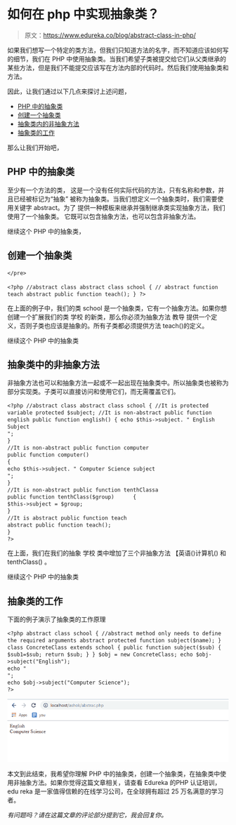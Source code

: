 # 如何在 php 中实现抽象类？

> 原文：<https://www.edureka.co/blog/abstract-class-in-php/>

如果我们想写一个特定的类方法，但我们只知道方法的名字，而不知道应该如何写的细节，我们在 PHP 中使用抽象类。当我们希望子类被提交给它们从父类继承的某些方法，但是我们不能提交应该写在方法内部的代码时。然后我们使用抽象类和方法。

因此，让我们通过以下几点来探讨上述问题，

*   [PHP 中的抽象类](#AbstractClassinPHP)
*   [创建一个抽象类](#Createanabstractclass)
*   [抽象类内的非抽象方法](#Nonabstractmethodsinsideanabstractclass)
*   [抽象类的工作](#WorkingOfAbstractClass)

那么让我们开始吧，

## **PHP 中的抽象类**

至少有一个方法的类， 这是一个没有任何实际代码的方法，只有名称和参数，并且已经被标记为“抽象” 被称为抽象类。当我们想定义一个抽象类时，我们需要使用关键字 abstract。为了 提供一种模板来继承并强制继承类实现抽象方法，我们使用了一个抽象类。 它既可以包含抽象方法，也可以包含非抽象方法。

继续这个 PHP 中的抽象类，

## **创建一个抽象类**

```
</pre>

<?php //abstract class abstract class school { // abstract function teach abstract public function teach(); } ?>

```

在上面的例子中，我们的类 school 是一个抽象类，它有一个抽象方法。如果你想创建一个扩展我们的类 学校 的新类，那么你必须为抽象方法 教导 提供一个定义，否则子类也应该是抽象的。所有子类都必须提供方法 teach()的定义。

继续这个 PHP 中的抽象类

## **抽象类中的非抽象方法**

非抽象方法也可以和抽象方法一起或不一起出现在抽象类中。所以抽象类也被称为部分实现类。子类可以直接访问和使用它们，而无需覆盖它们。

```
<?php //abstract class abstract class school { //It is protected variable protected $subject; //It is non-abstract public function english public function english() { echo $this->subject. " English Subject
";
}        
//It is non-abstract public function computer
public function computer()
{
echo $this->subject. " Computer Science subject
";
}        
//It is non-abstract public function tenthClassa
public function tenthClass($group)		{
$this->subject = $group;
}        
//It is abstract public function teach
abstract public function teach();
}    
?>

```

在上面，我们在我们的抽象 学校 类中增加了三个非抽象方法 【英语()计算机() 和 tenthClass() 。

继续这个 PHP 中的抽象类

## **抽象类的工作**

下面的例子演示了抽象类的工作原理

```
<?php abstract class school { //abstract method only needs to define the required arguments abstract protected function subject($name); } class ConcreteClass extends school { public function subject($sub) { $sub1=$sub; return $sub; } } $obj = new ConcreteClass; echo $obj->subject("English");
echo "
";
echo $obj->subject("Computer Science");
?>

```

![feature Image - Abstract Class In PHP - Edureka](img/bf1fa000e54fa09288353b74980b57d1.png)

本文到此结束，我希望你理解 PHP 中的抽象类，创建一个抽象类，在抽象类中使用非抽象方法。如果你觉得这篇文章相关，请查看 Edureka 的[](https://www.edureka.co/php-mysql-self-paced)PHP 认证培训，edu reka 是一家值得信赖的在线学习公司，在全球拥有超过 25 万名满意的学习者。

*有问题吗？请在这篇文章的评论部分提到它，我会回复你。*